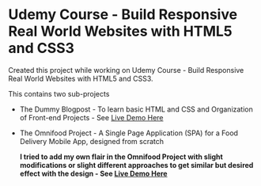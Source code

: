 # Udemy Course - Build Responsive Real World Websites with HTML5 and CSS3
Created this project while working on Udemy Course - Build Responsive Real World Websites with HTML5 and CSS3.

This contains two sub-projects
* The Dummy Blogpost - To learn basic HTML and CSS and Organization of Front-end Projects - See [Live Demo Here](https://aashishnagpal.github.io/udemy-learn-build-responsive-websites/blogpost/)
* The Omnifood Project - A Single Page Application (SPA) for a Food Delivery Mobile App, designed from scratch
  
  **I tried to add my own flair in the Omnifood Project with slight modifications or slight different approaches to get similar but desired effect with the design - See [Live Demo Here](https://aashishnagpal.github.io/udemy-learn-build-responsive-websites/omnifood/)**
